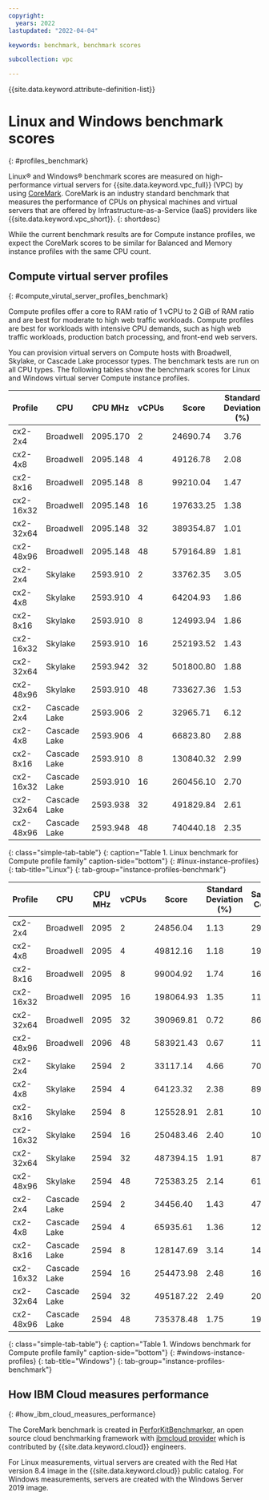 ```yaml
---
copyright:
  years: 2022
lastupdated: "2022-04-04"

keywords: benchmark, benchmark scores

subcollection: vpc

---
```

{{site.data.keyword.attribute-definition-list}}

# Linux and Windows benchmark scores
{: #profiles_benchmark}

Linux&reg; and Windows&reg; benchmark scores are measured on high-performance virtual servers for {{site.data.keyword.vpc_full}} (VPC) by using [CoreMark](https://www.eembc.org/coremark/faq.php). CoreMark is an industry standard benchmark that measures the performance of CPUs on physical machines and virtual servers that are offered by Infrastructure-as-a-Service (IaaS) providers like {{site.data.keyword.vpc_short}}. 
{: shortdesc}

While the current benchmark results are for Compute instance profiles, we expect the CoreMark scores to be similar for Balanced and Memory instance profiles with the same CPU count.

## Compute virtual server profiles
{: #compute_virutal_server_profiles_benchmark}

Compute profiles offer a core to RAM ratio of 1 vCPU to 2 GiB of RAM ratio and are best for moderate to high web traffic workloads. Compute profiles are best for workloads with intensive CPU demands, such as high web traffic workloads, production batch processing, and front-end web servers. 

You can provision virtual servers on Compute hosts with Broadwell, Skylake, or Cascade Lake processor types. The benchmark tests are run on all CPU types. The following tables show the benchmark scores for Linux and Windows virtual server Compute instance profiles. 

| Profile | CPU | CPU MHz | vCPUs | Score | Standard Deviation (%) | Sample Count |
|-------------|-------------|-------------|-------------|-------------|-------------|-------------|
| cx2-2x4 | Broadwell | 2095.170 | 2 | 24690.74 | 3.76 | 2160 |
| cx2-4x8 | Broadwell | 2095.148 | 4 | 49126.78 | 2.08 | 1560 |
| cx2-8x16 | Broadwell | 2095.148 | 8 | 99210.04 | 1.47 | 1070 |
| cx2-16x32 | Broadwell | 2095.148 | 16 | 197633.25 | 1.38 | 735 |
| cx2-32x64 |  Broadwell |2095.148  | 32 | 389354.87 | 1.01 | 2600 |
| cx2-48x96 | Broadwell | 2095.148 | 48 | 579164.89 | 1.81 | 3150 |
| cx2-2x4 | Skylake | 2593.910 | 2 | 33762.35 | 3.05 | 1180 |
| cx2-4x8 | Skylake | 2593.910 | 4 | 64204.93 | 1.86 | 1010 |
| cx2-8x16 | Skylake | 2593.910 | 8 | 124993.94 | 1.86 | 1280 |
| cx2-16x32 | Skylake | 2593.910 | 16 | 252193.52 | 1.43 | 1020 |
| cx2-32x64 | Skylake | 2593.942 | 32 | 501800.80 | 1.88 | 829 |
| cx2-48x96 | Skylake | 2593.910 | 48 | 733627.36 | 1.53 | 1430 |
| cx2-2x4 | Cascade Lake | 2593.906 | 2 | 32965.71 | 6.12 | 660 |
| cx2-4x8 | Cascade Lake | 2593.906 | 4 | 66823.80 | 2.88 | 1450 |
| cx2-8x16 | Cascade Lake | 2593.910 | 8 | 130840.32 | 2.99 | 1590 |
| cx2-16x32 | Cascade Lake | 2593.910 | 16 | 260456.10 | 2.70 | 1820 |
| cx2-32x64 | Cascade Lake | 2593.938 | 32 | 491829.84 | 2.61 | 2270 |
| cx2-48x96 | Cascade Lake | 2593.948 | 48 | 740440.18 | 2.35 | 1720 |
{: class="simple-tab-table"}
{: caption="Table 1. Linux benchmark for Compute profile family" caption-side="bottom"}
{: #linux-instance-profiles}
{: tab-title="Linux"}
{: tab-group="instance-profiles-benchmark"}

| Profile | CPU | CPU MHz | vCPUs | Score | Standard Deviation (%) | Sample Count |
|-------------|-------------|-------------|-------------|-------------|-------------|-------------|
| cx2-2x4 | Broadwell | 2095 | 2 | 24856.04 | 1.13 | 2980 |
| cx2-4x8 | Broadwell | 2095 | 4 | 49812.16 | 1.18 | 1980 |
| cx2-8x16 | Broadwell | 2095 | 8 | 99004.92 | 1.74 | 1619 |
| cx2-16x32 | Broadwell | 2095 | 16 | 198064.93 | 1.35 | 1190 |
| cx2-32x64 | Broadwell | 2095 | 32 | 390969.81 | 0.72 | 868 |
| cx2-48x96 | Broadwell | 2096 | 48 | 583921.43 | 0.67 | 1110 |
| cx2-2x4 | Skylake | 2594 | 2 | 33117.14 | 4.66 | 707 |
| cx2-4x8 | Skylake | 2594 | 4 | 64123.32 | 2.38 | 890 |
| cx2-8x16 | Skylake | 2594 | 8 | 125528.91 | 2.81 | 1080 |
| cx2-16x32 | Skylake | 2594 | 16 | 250483.46 | 2.40 | 1000 |
| cx2-32x64 | Skylake | 2594 | 32 | 487394.15 | 1.91 | 870 |
| cx2-48x96 | Skylake | 2594 | 48 | 725383.25 | 2.14 | 610 |
| cx2-2x4 | Cascade Lake | 2594 | 2 | 34456.40 | 1.43 | 476 |
| cx2-4x8 | Cascade Lake | 2594 | 4 | 65935.61 | 1.36 | 1290 |
| cx2-8x16 | Cascade Lake | 2594 | 8 | 128147.69 | 3.14 | 1430 |
| cx2-16x32 | Cascade Lake | 2594 | 16 | 254473.98 | 2.48 | 1630 |
| cx2-32x64 | Cascade Lake | 2594 | 32 | 495187.22 | 2.49 | 2000 |
| cx2-48x96 | Cascade Lake | 2594 | 48 | 735378.48 | 1.75 | 1990 |
{: class="simple-tab-table"}
{: caption="Table 1. Windows benchmark for Compute profile family" caption-side="bottom"}
{: #windows-instance-profiles}
{: tab-title="Windows"}
{: tab-group="instance-profiles-benchmark"}

## How IBM Cloud measures performance
{: #how_ibm_cloud_measures_performance}

The CoreMark benchmark is created in [PerforKitBenchmarker](https://github.com/GoogleCloudPlatform/PerfKitBenchmarker), an open source cloud benchmarking framework with [ibmcloud provider](https://github.com/GoogleCloudPlatform/PerfKitBenchmarker/tree/master/perfkitbenchmarker/providers/ibmcloud) which is contributed by {{site.data.keyword.cloud}} engineers. 

For Linux measurements, virtual servers are created with the Red Hat version 8.4 image in the {{site.data.keyword.cloud}} public catalog. For Windows measurements, servers are created with the Windows Server 2019 image.
